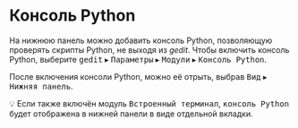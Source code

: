 <!--
Russian translation of GEdit help
Copyright 2008 Free Software Foundation Inc.
Misha Shnurapet <shnurapet@fedoraproject.org>, 2011.
Yuri Myasoedov <omerta13@yandex.ru>, 2013.
Andrew Razumnov <razandale@gmail.com>, 2014.
Stas Solovey <whats_up@tut.by>, 2011, 2012, 2013, 2014, 2015.
Ivan Komaritsyn <vantu5z@mail.ru>, 2017.

Translator credits:
Stas Solovey <whats_up@tut.by>, 2011-2018
Ivan Komaritsyn <vantu5z@mail.ru>, 2017
Ser82-png <asvmail.as@gmail.com>, 2023-2024
-->

# Консоль Python

На нижнюю панель можно добавить консоль Python, позволяющую проверять скрипты Python, не выходя из _gedit_. Чтобы включить консоль Python, выберите <kbd><samp>gedit</samp></kbd> ▸ <kbd><samp>Параметры</samp></kbd> ▸ <kbd><samp>Модули</samp></kbd> ▸ <kbd><samp>Консоль Python</samp></kbd>.

После включения консоли Python, можно её отрыть, выбрав <kbd><samp>Вид</samp></kbd> ▸ <kbd><samp>Нижняя панель</samp></kbd>.

:bulb: Если также включён модуль <kbd><samp>Встроенный терминал</samp></kbd>, <kbd><samp>консоль Python</samp></kbd> будет отображена в нижней панели в виде отдельной вкладки.
